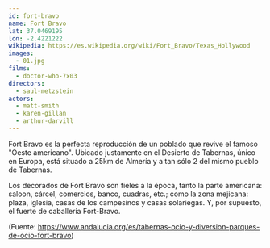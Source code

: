 ```yaml
---
id: fort-bravo
name: Fort Bravo
lat: 37.0469195
lon: -2.4221222
wikipedia: https://es.wikipedia.org/wiki/Fort_Bravo/Texas_Hollywood
images:
  - 01.jpg
films:
  - doctor-who-7x03
directors:
  - saul-metzstein
actors:
  - matt-smith
  - karen-gillan
  - arthur-darvill
---
```


Fort Bravo es la perfecta reproducción de un poblado que revive el famoso "Oeste
americano". Ubicado justamente en el Desierto de Tabernas, único en Europa, está
situado a 25km de Almería y a tan sólo 2 del mismo pueblo de Tabernas.

Los decorados de Fort Bravo son fieles a la época, tanto la parte americana:
saloon, cárcel, comercios, banco, cuadras, etc.; como la zona mejicana: plaza,
iglesia, casas de los campesinos y casas solariegas. Y, por supuesto, el fuerte
de caballería Fort-Bravo.

(Fuente: https://www.andalucia.org/es/tabernas-ocio-y-diversion-parques-de-ocio-fort-bravo)
